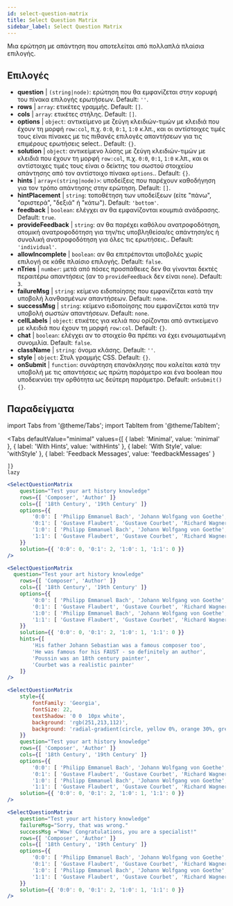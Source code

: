 ```yaml
---
id: select-question-matrix
title: Select Question Matrix
sidebar_label: Select Question Matrix
---
```


Μια ερώτηση με απάντηση που αποτελείται από πολλαπλά πλαίσια επιλογής.

## Επιλογές

* __question__ | `(string|node)`: ερώτηση που θα εμφανίζεται στην κορυφή του πίνακα επιλογής ερωτήσεων. Default: `''`.
* __rows__ | `array`: ετικέτες γραμμής. Default: `[]`.
* __cols__ | `array`: ετικέτες στήλης. Default: `[]`.
* __options__ | `object`: αντικείμενο με ζεύγη κλειδιών-τιμών με κλειδιά που έχουν τη μορφή `row:col`, π.χ. `0:0`, `0:1`, `1:0` κ.λπ., και οι αντίστοιχες τιμές τους είναι πίνακες με τις πιθανές επιλογές απαντήσεων για τις επιμέρους ερωτήσεις select.. Default: `{}`.
* __solution__ | `object`: αντικείμενο λύσης με ζεύγη κλειδιών-τιμών με κλειδιά που έχουν τη μορφή `row:col`, π.χ. `0:0`, `0:1`, `1:0` κ.λπ., και οι αντίστοιχες τιμές τους είναι ο δείκτης του σωστού στοιχείου απάντησης από τον αντίστοιχο πίνακα `options`.. Default: `{}`.
* __hints__ | `array<(string|node)>`: υποδείξεις που παρέχουν καθοδήγηση για τον τρόπο απάντησης στην ερώτηση. Default: `[]`.
* __hintPlacement__ | `string`: τοποθέτηση των υποδείξεων (είτε "πάνω", "αριστερά", "δεξιά" ή "κάτω"). Default: `'bottom'`.
* __feedback__ | `boolean`: ελέγχει αν θα εμφανίζονται κουμπιά ανάδρασης. Default: `true`.
* __provideFeedback__ | `string`: αν θα παρέχει καθόλου ανατροφοδότηση, ατομική ανατροφοδότηση για την/τις υποβληθείσα/ες απάντηση/ες ή συνολική ανατροφοδότηση για όλες τις ερωτήσεις.. Default: `'individual'`.
* __allowIncomplete__ | `boolean`: αν θα επιτρέπονται υποβολές χωρίς επιλογή σε κάθε πλαίσιο επιλογής. Default: `false`.
* __nTries__ | `number`: μετά από πόσες προσπάθειες δεν θα γίνονται δεκτές περαιτέρω απαντήσεις (αν το `provideFeedback` δεν είναι `none`). Default: `3`.
* __failureMsg__ | `string`: κείμενο ειδοποίησης που εμφανίζεται κατά την υποβολή λανθασμένων απαντήσεων. Default: `none`.
* __successMsg__ | `string`: κείμενο ειδοποίησης που εμφανίζεται κατά την υποβολή σωστών απαντήσεων. Default: `none`.
* __cellLabels__ | `object`: ετικέτες για κελιά που ορίζονται από αντικείμενο με κλειδιά που έχουν τη μορφή `row:col`. Default: `{}`.
* __chat__ | `boolean`: ελέγχει αν το στοιχείο θα πρέπει να έχει ενσωματωμένη συνομιλία. Default: `false`.
* __className__ | `string`: όνομα κλάσης. Default: `''`.
* __style__ | `object`: Στυλ γραμμής CSS. Default: `{}`.
* __onSubmit__ | `function`: συνάρτηση επανάκλησης που καλείται κατά την υποβολή με τις απαντήσεις ως πρώτη παράμετρο και ένα boolean που υποδεικνύει την ορθότητα ως δεύτερη παράμετρο. Default: `onSubmit() {}`.


## Παραδείγματα


import Tabs from '@theme/Tabs';
import TabItem from '@theme/TabItem';

<Tabs
    defaultValue="minimal"
    values={[
        { label: 'Minimal', value: 'minimal' },
        { label: 'With Hints', value: 'withHints' },
        { label: 'With Style', value: 'withStyle' },
        { label: 'Feedback Messages', value: 'feedbackMessages' }
        
    ]}
    lazy
>

<TabItem value="minimal">

```jsx live
<SelectQuestionMatrix
    question="Test your art history knowledge"
    rows={[ 'Composer', 'Author' ]} 
    cols={[ '18th Century', '19th Century' ]} 
    options={{ 
        '0:0': [ 'Philipp Emmanuel Bach', 'Johann Wolfgang von Goethe', 'Nicolas Poussin'], 
        '0:1': [ 'Gustave Flaubert', 'Gustave Courbet', 'Richard Wagner'] ,
        '1:0': [ 'Philipp Emmanuel Bach', 'Johann Wolfgang von Goethe', 'Nicolas Poussin'],
        '1:1': [ 'Gustave Flaubert', 'Gustave Courbet', 'Richard Wagner'] 
    }} 
    solution={{ '0:0': 0, '0:1': 2, '1:0': 1, '1:1': 0 }}
/>
```
</TabItem>

<TabItem value="withHints">

```jsx live
<SelectQuestionMatrix
  question="Test your art history knowledge"
    rows={[ 'Composer', 'Author' ]} 
    cols={[ '18th Century', '19th Century' ]} 
    options={{ 
        '0:0': [ 'Philipp Emmanuel Bach', 'Johann Wolfgang von Goethe', 'Nicolas Poussin'], 
        '0:1': [ 'Gustave Flaubert', 'Gustave Courbet', 'Richard Wagner'] ,
        '1:0': [ 'Philipp Emmanuel Bach', 'Johann Wolfgang von Goethe', 'Nicolas Poussin'],
        '1:1': [ 'Gustave Flaubert', 'Gustave Courbet', 'Richard Wagner'] 
    }} 
    solution={{ '0:0': 0, '0:1': 2, '1:0': 1, '1:1': 0 }}
    hints={[
        'His father Johann Sebastian was a famous composer too',
        'He was famous for his FAUST - so definitely an author',
        'Poussin was an 18th century painter',
        'Courbet was a realistic painter'
    ]}
/>
```
</TabItem>

<TabItem value="withStyle">

```jsx live
<SelectQuestionMatrix
    style={{ 
        fontFamily: 'Georgia',
        fontSize: 22, 
        textShadow: '0 0  10px white',
        background: 'rgb(251,213,112)',
        background: 'radial-gradient(circle, yellow 0%, orange 30%, green 100%)'
    }}
    question="Test your art history knowledge"
    rows={[ 'Composer', 'Author' ]} 
    cols={[ '18th Century', '19th Century' ]} 
    options={{ 
        '0:0': [ 'Philipp Emmanuel Bach', 'Johann Wolfgang von Goethe', 'Nicolas Poussin'], 
        '0:1': [ 'Gustave Flaubert', 'Gustave Courbet', 'Richard Wagner'] ,
        '1:0': [ 'Philipp Emmanuel Bach', 'Johann Wolfgang von Goethe', 'Nicolas Poussin'],
        '1:1': [ 'Gustave Flaubert', 'Gustave Courbet', 'Richard Wagner'] }} 
    solution={{ '0:0': 0, '0:1': 2, '1:0': 1, '1:1': 0 }}
/>
```
</TabItem>


<TabItem value="feedbackMessages">

```jsx live
<SelectQuestionMatrix
    question="Test your art history knowledge"
    failureMsg="Sorry, that was wrong." 
    successMsg ="Wow! Congratulations, you are a specialist!"
    rows={[ 'Composer', 'Author' ]} 
    cols={[ '18th Century', '19th Century' ]} 
    options={{ 
        '0:0': [ 'Philipp Emmanuel Bach', 'Johann Wolfgang von Goethe', 'Nicolas Poussin'], 
        '0:1': [ 'Gustave Flaubert', 'Gustave Courbet', 'Richard Wagner'] ,
        '1:0': [ 'Philipp Emmanuel Bach', 'Johann Wolfgang von Goethe', 'Nicolas Poussin'],
        '1:1': [ 'Gustave Flaubert', 'Gustave Courbet', 'Richard Wagner'] 
    }} 
    solution={{ '0:0': 0, '0:1': 2, '1:0': 1, '1:1': 0 }}
/>
```

</TabItem>

</Tabs>

